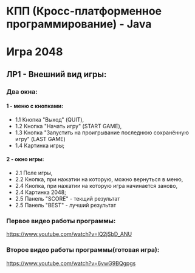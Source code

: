 # КПП (Кросс-платформенное программирование) - Java
# Игра 2048
## ЛР1 - Внешний вид игры:
###  Два окна: 
#### 1 - меню с кнопками:
  * 1.1 Кнопка "Выход" (QUIT),
  * 1.2 Кнопка "Начать игру" (START GAME),
  * 1.3 Кнопка "Запустить на проигрывание последнюю сохранённую игру" (LAST GAME)
  * 1.4 Картинка игры;
#### 2 - окно игры:
  * 2.1 Поле игры,
  * 2.2 Кнопка, при нажатии на которую, можно вернуться в меню,
  * 2.4 Кнопка, при нажатии на которую игра начинается заново,
  * 2.4 Картинка 2048;
  * 2.5 Панель "SCORE" - текщий результат
  * 2.5 Панель "BEST" - лучший результат
### Первое видео работы программы:
<https://www.youtube.com/watch?v=lQ2jSbD_ANU>
### Второе видео работы программы(готовая игра):
<https://www.youtube.com/watch?v=6vwG9BQgpgs>
